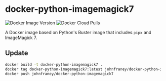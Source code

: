 # docker-python-imagemagick7

![Docker Image Version](https://img.shields.io/docker/v/johnfraney/docker-python-imagemagick7)
![Docker Cloud Pulls](https://img.shields.io/docker/pulls/johnfraney/docker-python-imagemagick7.svg)

A Docker image based on Python's Buster image that includes `pipx` and ImageMagick 7.

## Update

```bash
docker build -t docker-python-imagemagick7 .
docker tag docker-python-imagemagick7:latest johnfraney/docker-python-imagemagick7
docker push johnfraney/docker-python-imagemagick7
```
